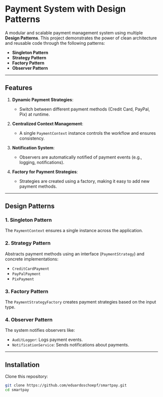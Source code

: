 # Payment System with Design Patterns  

A modular and scalable payment management system using multiple **Design Patterns**. This project demonstrates the power of clean architecture and reusable code through the following patterns:  

- **Singleton Pattern**  
- **Strategy Pattern**  
- **Factory Pattern**  
- **Observer Pattern**  

---

## Features  

1. **Dynamic Payment Strategies**:  
   - Switch between different payment methods (Credit Card, PayPal, Pix) at runtime.  

2. **Centralized Context Management**:  
   - A single `PaymentContext` instance controls the workflow and ensures consistency.  

3. **Notification System**:  
   - Observers are automatically notified of payment events (e.g., logging, notifications).  

4. **Factory for Payment Strategies**:  
   - Strategies are created using a factory, making it easy to add new payment methods.  

---

## Design Patterns  

### 1. **Singleton Pattern**  
The `PaymentContext` ensures a single instance across the application.  

### 2. **Strategy Pattern**  
Abstracts payment methods using an interface (`PaymentStrategy`) and concrete implementations:  
- `CreditCardPayment`  
- `PayPalPayment`  
- `PixPayment`  

### 3. **Factory Pattern**  
The `PaymentStrategyFactory` creates payment strategies based on the input type.  

### 4. **Observer Pattern**  
The system notifies observers like:  
- `AuditLogger`: Logs payment events.  
- `NotificationService`: Sends notifications about payments.  

---

## Installation  
 Clone this repository:  
   ```bash
   git clone https://github.com/eduardoschoepf/smartpay.git  
   cd smartpay  